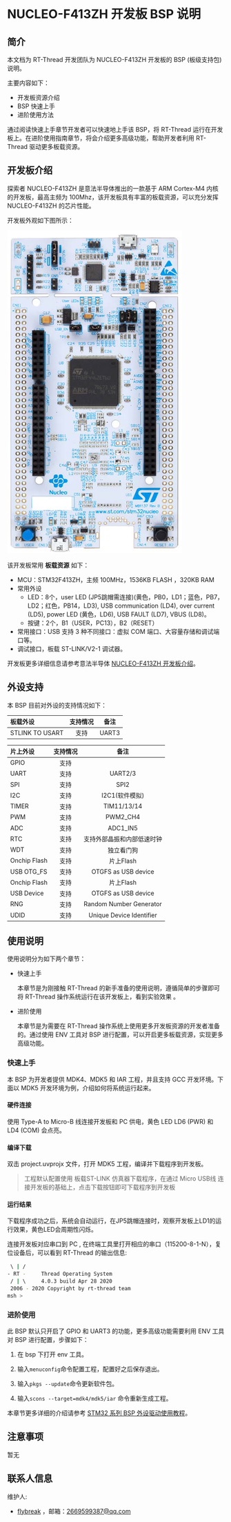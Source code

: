# NUCLEO-F413ZH 开发板 BSP 说明

## 简介

本文档为 RT-Thread 开发团队为 NUCLEO-F413ZH 开发板的 BSP (板级支持包) 说明。

主要内容如下：

- 开发板资源介绍
- BSP 快速上手
- 进阶使用方法

通过阅读快速上手章节开发者可以快速地上手该 BSP，将 RT-Thread 运行在开发板上。在进阶使用指南章节，将会介绍更多高级功能，帮助开发者利用 RT-Thread 驱动更多板载资源。

## 开发板介绍

探索者 NUCLEO-F413ZH 是意法半导体推出的一款基于 ARM Cortex-M4 内核的开发板，最高主频为 100Mhz，该开发板具有丰富的板载资源，可以充分发挥 NUCLEO-F413ZH 的芯片性能。

开发板外观如下图所示：

![board](figures/board.png)

该开发板常用 **板载资源** 如下：

- MCU：STM32F413ZH，主频 100MHz，1536KB FLASH ，320KB RAM
- 常用外设
  - LED：8个，user LED (JP5跳帽需连接)(黄色，PB0，LD1；蓝色，PB7，LD2；红色，PB14，LD3), USB communication (LD4), over current (LD5), power LED (黄色，LD6), USB FAULT (LD7), VBUS (LD8)。
  - 按键：2个，B1（USER，PC13），B2（RESET）
- 常用接口：USB 支持 3 种不同接口：虚拟 COM 端口、大容量存储和调试端口等。
- 调试接口，板载 ST-LINK/V2-1 调试器。

开发板更多详细信息请参考意法半导体 [NUCLEO-F413ZH 开发板介绍](https://www.st.com/content/st_com/en/products/evaluation-tools/product-evaluation-tools/mcu-mpu-eval-tools/stm32-mcu-mpu-eval-tools/stm32-nucleo-boards/nucleo-f413zh.html)。

## 外设支持

本 BSP 目前对外设的支持情况如下：

| **板载外设** | **支持情况** | **备注**                              |
| :------------ | :----------: | :-----------------------------------: |
|STLINK TO USART|     支持    |              	UART3              	|

| **片上外设** | **支持情况** |               **备注**                |
| :------------ | :----------: | :-----------------------------------: |
| GPIO         |     支持     | 								 	|
| UART         |     支持     |              UART2/3	            |
| SPI          |     支持     |              SPI2		            |
| I2C          |     支持     |              I2C1(软件模拟)         |
| TIMER        |     支持     |              TIM11/13/14			|
| PWM          |     支持     |              PWM2_CH4		        |
| ADC          |     支持     |              ADC1_IN5		        |
| RTC          |     支持     | 	支持外部晶振和内部低速时钟 		|
| WDT          |     支持     |     		独立看门狗              |
| Onchip Flash |     支持     |             片上Flash               |
| USB OTG_FS   |     支持     |     	OTGFS as USB device         |
| Onchip Flash |     支持     |             片上Flash               |
| USB Device   |     支持     |     	OTGFS as USB device         |
| RNG 		   |     支持     |   	Random Number Generator     	|
| UDID		   |     支持     |     Unique Device Identifier	    |

## 使用说明

使用说明分为如下两个章节：

- 快速上手

    本章节是为刚接触 RT-Thread 的新手准备的使用说明，遵循简单的步骤即可将 RT-Thread 操作系统运行在该开发板上，看到实验效果 。

- 进阶使用

    本章节是为需要在 RT-Thread 操作系统上使用更多开发板资源的开发者准备的。通过使用 ENV 工具对 BSP 进行配置，可以开启更多板载资源，实现更多高级功能。


### 快速上手

本 BSP 为开发者提供 MDK4、MDK5 和 IAR 工程，并且支持 GCC 开发环境。下面以 MDK5 开发环境为例，介绍如何将系统运行起来。

#### 硬件连接

使用 Type-A to Micro-B 线连接开发板和 PC 供电，黄色 LED LD6 (PWR) 和 LD4 (COM) 会点亮。

#### 编译下载

双击 project.uvprojx 文件，打开 MDK5 工程，编译并下载程序到开发板。

> 工程默认配置使用 板载ST-LINK 仿真器下载程序，在通过 Micro USB线 连接开发板的基础上，点击下载按钮即可下载程序到开发板

#### 运行结果

下载程序成功之后，系统会自动运行，在JP5跳帽连接时，观察开发板上LD1的运行效果，黄色LED会周期性闪烁。

连接开发板对应串口到 PC , 在终端工具里打开相应的串口（115200-8-1-N），复位设备后，可以看到 RT-Thread 的输出信息:

```bash
 \ | /
- RT -     Thread Operating System
 / | \     4.0.3 build Apr 28 2020
 2006 - 2020 Copyright by rt-thread team
msh >
```
### 进阶使用

此 BSP 默认只开启了 GPIO 和 UART3 的功能，更多高级功能需要利用 ENV 工具对 BSP 进行配置，步骤如下：

1. 在 bsp 下打开 env 工具。

2. 输入`menuconfig`命令配置工程，配置好之后保存退出。

3. 输入`pkgs --update`命令更新软件包。

4. 输入`scons --target=mdk4/mdk5/iar` 命令重新生成工程。

本章节更多详细的介绍请参考 [STM32 系列 BSP 外设驱动使用教程](../docs/STM32系列BSP外设驱动使用教程.md)。

## 注意事项

暂无

## 联系人信息

维护人:

- [flybreak](https://github.com/XYX12306) ，邮箱：<2669599387@qq.com>